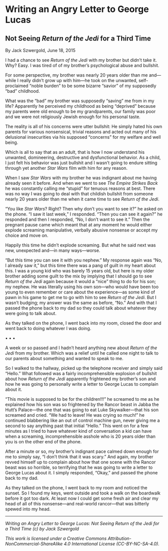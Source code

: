 # Writing an Angry Letter to George Lucas
## Not Seeing *Return of the Jedi* for a Third Time

By Jack Szwergold, June 18, 2015

I had a chance to see *Return of the Jedi* with my brother but didn’t take it. Why? Easy. I was tired of of my brother’s psychological abuse and bullshit.

For some perspective, my brother was nearly 20 years older than me and—while I really didn’t grow up with him—he took on the unwanted, self-proclaimed “noble burden” to be some bizarre “savior” of my supposedly “bad” childhood.

What was the “bad” my brother was supposedly “saving” me from in my life? Apparently he perceived my childhood as being “deprived” because my parents were old enough to be my grandparents, our family was poor and we were not religiously Jewish enough for his personal taste.

The reality is all of his concerns were utter bullshit: He simply hated his own parents for various nonsensical, trivial reasons and acted out many of his delusional insecurities via his supposed “concerns” for my welfare and well being.

Which is all to say that as an adult, that is how I now understand his unwanted, domineering, destructive and dysfunctional behavior. As a child, I just felt his behavior was just bullshit and I wasn’t going to endure sitting through yet another *Star Wars* film with him for any reason.

When I saw *Star Wars* with my brother he was indignant about me having already seen it before. And when we went to see *The Empire Strikes Back* he was constantly calling me “stupid” for tenuous reasons at best. There was no way I was going to deal with that childish bullshit from someone nearly 20 years older than me when it came time to see *Return of the Jedi*.

“You like *Star Wars*? Right? Then why don’t you want to see it?” he asked on the phone. “I saw it last week,” I responded. “Then you can see it again?” he responded and then I responded, “No, I don’t want to see it.” Then the pregnant pause came which meant that at any moment he would either explode screaming manipulative, verbally abusive nonsense or accept my choice and move on.

Happily this time he didn’t explode screaming. But what he said next was new, unexpected and—in many ways—worse.

“But this time you can see it with you nephew.” My response again was “No, I already saw it,” but this time there was a pang of guilt in my heart about this. I was a young kid who was barely 15 years old, but here is my older brother adding some guilt to the mix by implying that I should go to see *Return of the Jedi* again because it would a “nice” thing to do for his son; my nephew. He was literally using his own son—who would have been too young to even remember or care about the experience—as some kind of pawn in his game to get me to go with him to see *Return of the Jedi*. But I wasn’t budging; my answer was the same as before, “No.” And with that I passed the phone back to my dad so they could talk about whatever they were going to talk about.

As they talked on the phone, I went back into my room, closed the door and went back to doing whatever I was doing.

• • •

A week or so passed and I hadn’t heard anything new about *Return of the Jedi* from my brother. Which was a relief until he called one night to talk to our parents about something and wanted to speak to me.

So I walked to the hallway, picked up the telephone receiver and simply said “Hello.” What followed was a fairly incomprehensible explosion of bullshit about how *Return of the Jedi* apparently frightened my brother’s son and how he was going to personally write a letter to George Lucas to complain about it.

“This movie is supposed to be for the children!!!” he screamed to me as he explained how his son was so frightened by the Rancor beast in Jabba the Hutt’s Palace—the one that was going to eat Luke Skywalker—that his son screamed and cried. “We had to leave! He was crying so much!” he continued blabbering like an out of control machine gun, never giving me a second to say anything past that initial “Hello.” This went on for a few minutes as I tried to have whatever kind of conversation a kid can have when a screaming, incomprehensible asshole who is 20 years older than you is on the other end of the phone.

After a minute or so, my brother’s indignant pace calmed down enough for me to simply say, “I don’t think that it was scary.” And again, my brother revved himself up to complain about how that one scene with the Rancor beast was so horrible, so terrifying that he was going to write a letter to George Lucas about it. I simply responded, “Okay,” and passed the phone back to my dad.

As they talked on the phone, I went back to my room and noticed the sunset. So I found my keys, went outside and took a walk on the boardwalk before it got too dark. At least now I could get some fresh air and clear my head of all of this nonsense—and real-world rancor—that was bitterly spewed into my head.

***

*Writing an Angry Letter to George Lucas: Not Seeing Return of the Jedi for a Third Time (c) by Jack Szwergold*

*This work is licensed under a Creative Commons Attribution-NonCommercial-ShareAlike 4.0 International License (CC-BY-NC-SA-4.0).*